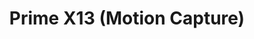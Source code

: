 ---
# Documentation: https://wowchemy.com/docs/managing-content/

title: "Prime X13 (Motion Capture)"

tags:
  - Sensors
weight: 20
---